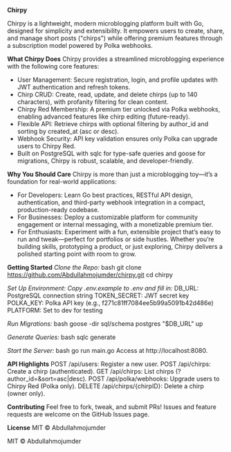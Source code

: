 **Chirpy**

Chirpy is a lightweight, modern microblogging platform built with Go, designed for simplicity and extensibility. It empowers users to create, share, and manage short posts ("chirps") while offering premium features through a subscription model powered by Polka webhooks.

**What Chirpy Does**
Chirpy provides a streamlined microblogging experience with the following core features:

- User Management: Secure registration, login, and profile updates with JWT authentication and refresh tokens.
- Chirp CRUD: Create, read, update, and delete chirps (up to 140 characters), with profanity filtering for clean content.
- Chirpy Red Membership: A premium tier unlocked via Polka webhooks, enabling advanced features like chirp editing (future-ready).
- Flexible API: Retrieve chirps with optional filtering by author_id and sorting by created_at (asc or desc).
- Webhook Security: API key validation ensures only Polka can upgrade users to Chirpy Red.
- Built on PostgreSQL with sqlc for type-safe queries and goose for migrations, Chirpy is robust, scalable, and developer-friendly.

**Why You Should Care**
Chirpy is more than just a microblogging toy—it’s a foundation for real-world applications:

- For Developers: Learn Go best practices, RESTful API design, authentication, and third-party webhook integration in a compact, production-ready codebase.
- For Businesses: Deploy a customizable platform for community engagement or internal messaging, with a monetizable premium tier.
- For Enthusiasts: Experiment with a fun, extensible project that’s easy to run and tweak—perfect for portfolios or side hustles.
Whether you’re building skills, prototyping a product, or just exploring, Chirpy delivers a polished starting point with room to grow.

**Getting Started**
_Clone the Repo:_
bash
git clone https://github.com/Abdullahmojumder/chirpy.git
cd chirpy

_Set Up Environment: Copy .env.example to .env and fill in:_
DB_URL: PostgreSQL connection string
TOKEN_SECRET: JWT secret key
POLKA_KEY: Polka API key (e.g., f271c81ff7084ee5b99a5091b42d486e)
PLATFORM: Set to dev for testing

_Run Migrations:_
bash
goose -dir sql/schema postgres "$DB_URL" up

_Generate Queries:_
bash
sqlc generate

_Start the Server:_
bash
go run main.go
Access at http://localhost:8080.

**API Highlights**
POST /api/users: Register a new user.
POST /api/chirps: Create a chirp (authenticated).
GET /api/chirps: List chirps (?author_id=<uuid>&sort=asc|desc).
POST /api/polka/webhooks: Upgrade users to Chirpy Red (Polka only).
DELETE /api/chirps/{chirpID}: Delete a chirp (owner only).

**Contributing**
Feel free to fork, tweak, and submit PRs! Issues and feature requests are welcome on the GitHub Issues page.

**License**
MIT © Abdullahmojumder


MIT © Abdullahmojumder
